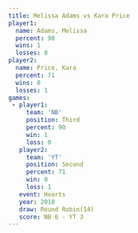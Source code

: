```yaml
---
title: Melissa Adams vs Kara Price
player1:              
  name: Adams, Melissa
  percent: 90         
  wins: 1             
  losses: 0           
player2:              
  name: Price, Kara   
  percent: 71         
  wins: 0             
  losses: 1           
games:
 - player1:         
     team: 'NB'     
     position: Third
     percent: 90    
     win: 1         
     loss: 0        
   player2:          
     team: 'YT'      
     position: Second
     percent: 71     
     win: 0          
     loss: 1         
   event: Hearts        
   year: 2018           
   draw: Round Robin(14)
   score: NB 6 - YT 3   
---
```

